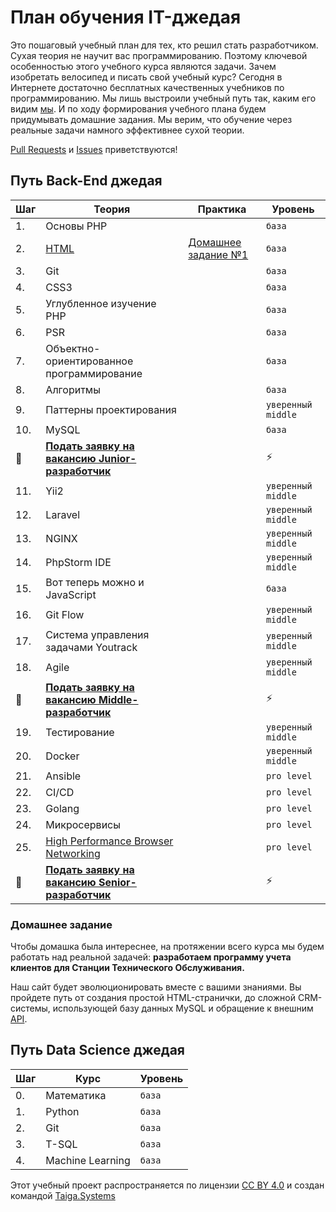 # План обучения IT-джедая

Это пошаговый учебный план для тех, кто решил стать разработчиком. Сухая теория не научит вас программированию. Поэтому ключевой особенностью этого учебного курса являются задачи. Зачем изобретать велосипед и писать свой учебный курс? Сегодня в Интернете достаточно бесплатных качественных учебников по программированию. Мы лишь выстроили учебный путь так, каким его видим [мы](http://taiga.systems/). И по ходу формирования учебного плана будем придумывать домашние задания. Мы верим, что обучение через реальные задачи намного эффективнее сухой теории.  

[Pull Requests](https://github.com/taigasys/school/pulls) и [Issues](https://github.com/taigasys/school/issues) приветствуются! 



## Путь Back-End джедая
| Шаг| Теория | Практика |Уровень |
|--- |---  |--- |--- |
| 1. | Основы PHP   |                                    | `база` |
| 2. | [HTML](steps/1_html.md) | [Домашнее задание №1](/steps/1_html_hw.md) | `база` |
| 3. | Git  |                                     | `база` |
| 4. | CSS3   |                                   | `база` |
| 5. | Углубленное изучение PHP   |                                    | `база` |
| 6. | PSR   |                                    | `база` |
| 7. | Объектно-ориентированное программирование | | `база` |
| 8. | Алгоритмы |                                | `база` |
| 9. | Паттерны проектирования |                  | `уверенный middle` |
| 10. | MySQL |                                    | `база` |
| :bug: | [**Подать заявку на вакансию Junior-разработчик**](mailto:mail@taiga.systems?subject=Junior)  | | :zap: |
| 11. | Yii2 |                                     | `уверенный middle` |
| 12. | Laravel |                                  | `уверенный middle` |
| 13.| NGINX |                                    | `уверенный middle` |
| 14.| PhpStorm IDE |                             | `уверенный middle` |
| 15.| Вот теперь можно и JavaScript |          | `база` |
| 16.| Git Flow |                             | `уверенный middle` |
| 17.| Система управления задачами Youtrack |       | `уверенный middle` |
| 18.| Agile |                             | `уверенный middle` |
| :robot:  | [**Подать заявку на вакансию Middle-разработчик**](mailto:mail@taiga.systems?subject=Middle) |  | :zap: |
| 19.| Тестирование |                             | `уверенный middle` |
| 20.| Docker |                                   | `уверенный middle` |
| 21.| Ansible |                                    | `pro level` |
| 22.| CI/CD |                                    | `pro level` |
| 23.| Golang |                                   | `pro level` |
| 24.| Микросервисы  |                            | `pro level` |
| 25.| [High Performance Browser Networking](https://hpbn.co/) | | `pro level` |
| :rocket: | [**Подать заявку на вакансию Senior-разработчик**](mailto:mail@taiga.systems?subject=Senior) |  | :zap: |

### Домашнее задание
Чтобы домашка была интереснее, на протяжении всего курса мы будем работать над реальной задачей: **разработаем программу учета клиентов для Станции Технического Обслуживания.**  

Наш сайт будет эволюционировать вместе с вашими знаниями. Вы пройдете путь от создания простой HTML-странички, до сложной CRM-системы, использующей базу данных MySQL и обращение к внешним [API](https://ru.wikipedia.org/wiki/API).
  
  
    
      

## Путь Data Science джедая
| Шаг| Курс             |Уровень |
|--- |---               |---     |
| 0. | Математика       | `база`|
| 1. | Python           | `база`|
| 2. | Git              | `база`|
| 3. | T-SQL            | `база`|
| 4. | Machine Learning | `база`|
  
  
  
  
 Этот учебный проект распространяется по лицензии [CC BY 4.0](https://creativecommons.org/licenses/by/4.0/deed.ru) и создан командой [Taiga.Systems](http://taiga.systems/)